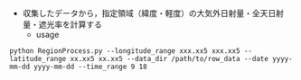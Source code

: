 - 収集したデータから，指定領域（緯度・軽度）の大気外日射量・全天日射量・遮光率を計算する
  - usage

```
python RegionProcess.py --longitude_range xxx.xx5 xxx.xx5 --latitude_range xx.xx5 xx.xx5 --data_dir /path/to/row_data --date yyyy-mm-dd yyyy-mm-dd --time_range 9 18
```

